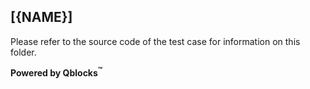 ## [{NAME}]

Please refer to the source code of the test case for information on this folder.

**Powered by Qblocks<sup>&trade;</sup>**

